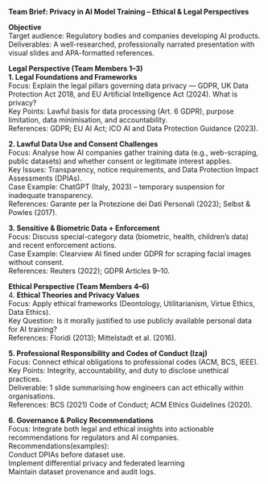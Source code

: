 **Team Brief: Privacy in AI Model Training – Ethical & Legal Perspectives**

**Objective**  
Target audience: Regulatory bodies and companies developing AI products.  
Deliverables: A well-researched, professionally narrated presentation with visual slides and APA-formatted references.

**Legal Perspective (Team Members 1–3)**  
**1\. Legal Foundations and Frameworks**  
Focus: Explain the legal pillars governing data privacy — GDPR, UK Data Protection Act 2018, and EU Artificial Intelligence Act (2024). What is privacy?  
Key Points: Lawful basis for data processing (Art. 6 GDPR), purpose limitation, data minimisation, and accountability.  
References: GDPR; EU AI Act; ICO AI and Data Protection Guidance (2023).

**2\. Lawful Data Use and Consent Challenges**  
Focus: Analyse how AI companies gather training data (e.g., web-scraping, public datasets) and whether consent or legitimate interest applies.  
Key Issues: Transparency, notice requirements, and Data Protection Impact Assessments (DPIAs).  
Case Example: ChatGPT (Italy, 2023\) – temporary suspension for inadequate transparency.  
References: Garante per la Protezione dei Dati Personali (2023); Selbst & Powles (2017).

**3\. Sensitive & Biometric Data \+ Enforcement**  
Focus: Discuss special-category data (biometric, health, children’s data) and recent enforcement actions.  
Case Example: Clearview AI fined under GDPR for scraping facial images without consent.  
References: Reuters (2022); GDPR Articles 9–10.

**Ethical Perspective (Team Members 4–6)**  
4\. **Ethical Theories and Privacy Values**   
Focus: Apply ethical frameworks (Deontology, Utilitarianism, Virtue Ethics, Data Ethics).  
Key Question: Is it morally justified to use publicly available personal data for AI training?  
References: Floridi (2013); Mittelstadt et al. (2016).

**5\. Professional Responsibility and Codes of Conduct      (Izaj)**  
Focus: Connect ethical obligations to professional codes (ACM, BCS, IEEE).  
Key Points: Integrity, accountability, and duty to disclose unethical practices.  
Deliverable: 1 slide summarising how engineers can act ethically within organisations.  
References: BCS (2021) Code of Conduct; ACM Ethics Guidelines (2020).

**6\. Governance & Policy Recommendations**  
Focus: Integrate both legal and ethical insights into actionable recommendations for regulators and AI companies.  
Recommendations(examples):  
Conduct DPIAs before dataset use.  
Implement differential privacy and federated learning  
Maintain dataset provenance and audit logs.

